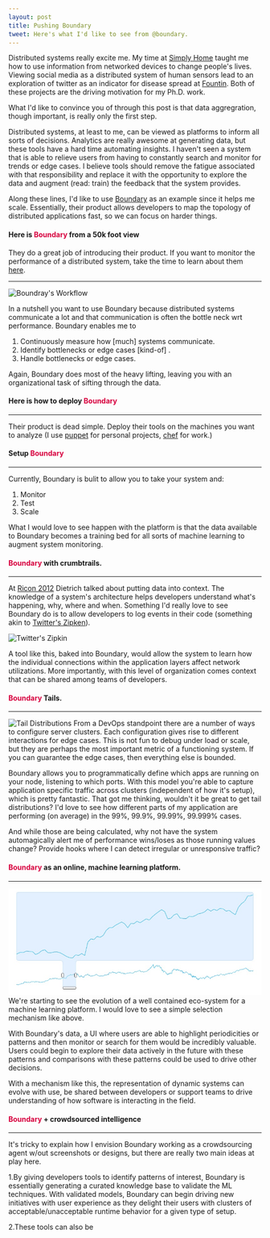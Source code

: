 ```yaml
---
layout: post
title: Pushing Boundary
tweet: Here's what I'd like to see from @boundary.
---
```

Distributed systems really excite me. My time at [Simply Home](http://simply-home.com) taught me how to use information from networked devices to change people's lives. Viewing social media as a distributed system of human sensors lead to an exploration of twitter as an indicator for disease spread at [Fountin](http://fount.in). Both of these projects are the driving motivation for my Ph.D. work.

What I'd like to convince you of through this post is that data aggregration, though important, is really only the first step.

Distributed systems, at least to me, can be viewed as platforms to inform all sorts of decisions. Analytics are really awesome at generating data, but these tools have a hard time automating insights. I haven't seen a system that is able to relieve users from having to constantly search and monitor for trends or edge cases. I believe tools should remove the fatigue associated with that responsibility and replace it with the opportunity to explore the data and augment (read: train) the feedback that the system provides.

Along these lines, I'd like to use [Boundary](http://boundary.com) as an example since it helps me scale. Essentially, their product allows developers to map the topology of distributed applications fast, so we can focus on harder things. 

#### Here is <font style="color:#D7003E; font-weight:bold">Boundary</font> from a 50k foot view
They do a great job of introducing their product. If you want to monitor the performance of a distributed system, take the time to learn about them [here](http://boundary.com/why-boundary/).
___________________
![Boundray's Workflow](https://boundary.com/wp-content/uploads/2012/05/home-how-it-works-product.png "Boundary's beautiful logo")

In a nutshell you want to use Boundary because distributed systems communicate a lot and that communication is often the bottle neck wrt performance. Boundary enables me to

1. Continuously measure how [much] systems communicate.
2. Identify bottlenecks or edge cases [kind-of] .
3. Handle bottlenecks or edge cases.

Again, Boundary does most of the heavy lifting, leaving you with an organizational task of sifting through the data.


#### Here is how to deploy <font style="color:#D7003E; font-weight:bold">Boundary</font>
___________________

Their product is dead simple. Deploy their tools on the machines you want to analyze (I use [puppet](http://puppetlabs.com/blog/introducing-puppet-labs-boundary-module/) for personal projects, [chef](https://github.com/boundary/boundary_cookbooks/tree/master/apps) for work.)

#### Setup <font style="color:#D7003E; font-weight:bold">Boundary</font> 
___________________
Currently, Boundary is bulit to allow you to take your system and:

1. Monitor
2. Test
3. Scale

What I would love to see happen with the platform is that the data available to Boundary becomes a training bed for all sorts of machine learning to augment system monitoring.


#### <font style="color:#D7003E; font-weight:bold">Boundary</font> with crumbtrails.
___________________
At [Ricon 2012](http://basho.com/community/ricon2012/) Dietrich talked about putting data into context. The knowledge of a system's architecture helps developers understand what's happening, why, where and when. Something I'd really love to see Boundary do is to allow developers to log events in their code (something akin to [Twitter's Zipken](http://engineering.twitter.com/2012/06/distributed-systems-tracing-with-zipkin.html)).

![Twitter's Zipkin](http://4.bp.blogspot.com/-b0r71ZbJdmA/T9DYhbE0uXI/AAAAAAAAABs/bXwyM76Iddc/s1600/web-screenshot.png)

A tool like this, baked into Boundary, would allow the system to learn how the individual connections within the application layers affect network utilizations.  More importantly, with this level of organization comes context that can be shared among teams of developers.

####  <font style="color:#D7003E; font-weight:bold">Boundary</font> Tails.
___________________
![Tail Distributions](https://controls.engin.umich.edu/wiki/images/b/bd/Tails.gif)
From a DevOps standpoint there are a number of ways to configure server clusters. Each configuration gives rise to different interactions for edge cases. This is not fun to debug under load or scale, but they are perhaps the most important metric of a functioning system.  If you can guarantee the edge cases, then everything else is bounded.

Boundary allows you to programmatically define which apps are running on your node, listening to which ports. With this model you're able to capture application specific traffic across clusters (independent of how it's setup), which is pretty fantastic. That got me thinking, wouldn't it be great to get tail distributions?  I'd love to see how different parts of my application are performing (on average) in the 99%, 99.9%, 99.99%, 99.999% cases.

And while those are being calculated, why not have the system automagically alert me of performance wins/loses as those running values change? Provide hooks where I can detect irregular or unresponsive traffic?

####  <font style="color:#D7003E; font-weight:bold">Boundary</font> as an online, machine learning platform.
___________________
![UI for machine learning](/static/images/time-series.jpeg)
We're starting to see the evolution of a well contained eco-system for a machine learning platform. I would love to see a simple selection mechanism like above. 

With Boundary's data, a UI  where users are able to highlight periodicities or patterns and then monitor or search for them would be incredibly valuable. Users could begin to explore their data actively in the future with these patterns and comparisons with these patterns could be used to drive other decisions.

With a mechanism like this, the representation of dynamic systems can evolve with use, be shared between developers or support teams to drive understanding of how software is interacting in the field. 

####  <font style="color:#D7003E; font-weight:bold">Boundary</font> + crowdsourced intelligence
___________________
It's tricky to explain how I envision Boundary working as a crowdsourcing agent w/out screenshots or designs, but there are really two main ideas at play here.

1.By giving developers tools to identify patterns of interest, Boundary is essentially generating a curated knowledge base to validate the ML techniques. With validated models, Boundary can begin driving new initiatives with user experience as they delight their users with clusters of acceptable/unacceptable runtime behavior for a given type of setup.

2.These tools can also be 
